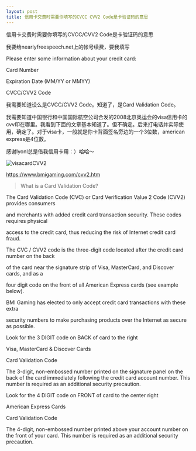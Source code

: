 ```yaml
---
layout: post
title: 信用卡交费时需要你填写的CVCC CVV2 Code是卡验证码的意思
---
```


信用卡交费时需要你填写的CVCC/CVV2 Code是卡验证码的意思

我要给nearlyfreespeech.net上的帐号续费，要我填写

Please enter some information about your credit card:

Card Number 

Expiration Date (MM/YY or MMYY)

CVCC/CVV2 Code

我需要知道设么是CVCC/CVV2 Code。知道了，是Card Validation Code。

我需要知道中国银行和中国国际航空公司合发的2008北京奥运会的visa信用卡的cvv印在哪里。我看到下面的文章基本知道了。但不确定。后来打电话并实际使用，确定了。对于visa卡，一般就是你卡背面签名旁边的一个3位数，american express是4位数。

感谢lyonl总是借我信用卡用：）哈哈～

![visacardCVV2](https://www.bmigaming.com/Images/visacardCVV2.gif)

https://www.bmigaming.com/cvv2.htm

>What is a Card Validation Code?

  

  

The Card Validation Code (CVC) or Card Verification Value 2 Code (CVV2) provides consumers

   and merchants with added credit card transaction security. These codes requires physical

  access to the credit card, thus reducing the risk of Internet credit card fraud.

  

  

The CVC / CVV2 code is the three-digit code located after the credit card number on the back

  of the card near the signature strip of Visa, MasterCard, and Discover cards, and as a

  four digit code on the front of all American Express cards (see example below).

  

  

BMI Gaming has elected to only accept credit card transactions with these extra

  security numbers to make purchasing products over the Internet as secure as possible.

  Look for the 3 DIGIT code on BACK of card to the right

  

  

Visa, MasterCard & Discover Cards

  

  

Card Validation Code

  

  

The 3-digit, non-embossed number printed on the signature panel on the back of the card immediately following the credit card account number. This number is required as an additional security precaution.

  

  

Look for the 4 DIGIT code on FRONT of card to the center right

  

  

American Express Cards

  

  

Card Validation Code

  

  

The 4-digit, non-embossed number printed above your account number on the front of your card. This number is required as an additional security precaution.
